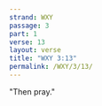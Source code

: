 ```yaml
---
strand: WXY
passage: 3
part: 1
verse: 13
layout: verse
title: "WXY 3:13"
permalink: /WXY/3/13/
---
```

"Then pray."

